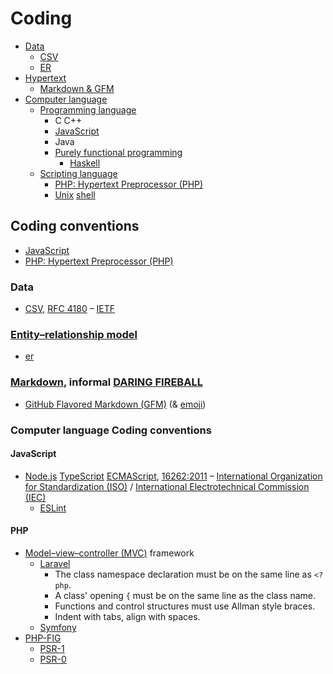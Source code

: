 # Coding

* [Data](https://wikipedia.org/wiki/Data)
  * [CSV]()
  * [ER]()
* [Hypertext](https://wikipedia.org/wiki/Hypertext)
  * [Markdown & GFM]()
* [Computer language](https://wikipedia.org/wiki/Computer_language)
  * [Programming language](https://wikipedia.org/wiki/Programming_language)
    * C C++
    * [JavaScript](https://wikipedia.org/wiki/JavaScript)
    * Java
    * [Purely functional programming](https://en.wikipedia.org/wiki/Purely_functional_programming)
      * [Haskell](https://haskell.org)
  * [Scripting language](https://wikipedia.org/wiki/Scripting_language)
    * [PHP: Hypertext Preprocessor (PHP)](https://php.net)
    * [Unix](https://wikipedia.org/wiki/Unix) [shell](https://wikipedia.org/wiki/Unix_shell)

## Coding conventions

* [JavaScript]()
* [PHP: Hypertext Preprocessor (PHP)]()

### Data

* [CSV](https://wikipedia.org/wiki/Comma-separated_values), [RFC 4180](https://tools.ietf.org/html/rfc4180) – [IETF](https://ietf.org)

### [Entity–relationship model](https://wikipedia.org/wiki/Entity%E2%80%93relationship_model)

- [er]()

### [Markdown](https://daringfireball.net/projects/markdown), informal [DARING FIREBALL](https://daringfireball.net/projects/markdown/syntax)

  * [GitHub Flavored Markdown (GFM)](https://github.github.com/gfm) (& [emoji](https://gist.github.com/rxaviers/7360908))

### Computer language Coding conventions

#### JavaScript

* [Node.js](https://nodejs.org) [TypeScript](https://typescriptlang.org) [ECMA](http://ecma-international.org)[Script](https://ecma-international.org/ecma-262), [16262:2011](https://iso.org/standard/55755.html) – [International Organization for Standardization (ISO)](https://iso.org) / [International Electrotechnical Commission (IEC)](https://iec.ch)
  * [ESLint](https://eslint.org)

#### PHP

* [Model–view–controller (MVC)](https://wikipedia.org/wiki/Model%E2%80%93view%E2%80%93controller) framework
    * [Laravel](https://laravel.com)
        * The class namespace declaration must be on the same line as ```<?php```.
        * A class' opening ```{``` must be on the same line as the class name.
        * Functions and control structures must use Allman style braces.
        * Indent with tabs, align with spaces.
    * [Symfony](https://symfony.com)
* [PHP-FIG](https://www.php-fig.org)
    * [PSR-1](https://github.com/php-fig/fig-standards/blob/master/accepted/PSR-1-basic-coding-standard.md)
    * [PSR-0](https://github.com/php-fig/fig-standards/blob/master/accepted/PSR-0.md)